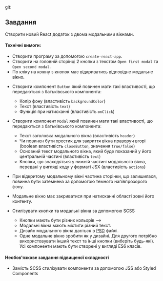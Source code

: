 git:

## Завдання

Створити новий React додаток з двома модальними вікнами.

#### Технічні вимоги:

- Створити програму за допомогою `create-react-app`.
- Створити на головній сторінці 2 кнопки з текстом `Open first modal` та `Open second modal`.
- По кліку на кожну з кнопок має відкриватись відповідне модальне вікно.
<!-- ------------------------------- -->
- Створити компонент `Button` який повинен мати такі властивості, що передаються з батьківського компонента:
  - Колір фону (властивість `backgroundColor`)
  - Текст (властивість `text`)
  - Функція при натисканні (властивість `onClick`)
  <!-- ------------------------------- -->
- Створити компонент `Modal` який повинен мати такі властивості, що передаються з батьківського компонента:
  - Текст заголовка модального вікна (властивість `header`)
  - Чи повинен бути хрестик для закриття вікна праворуч вгорі (boolean властивість `closeButton`, значення `true/false`)
  - Основний текст модального вікна, який буде показаний у його центральній частині (властивість `text`)
  - Кнопки, що знаходяться у нижній частині модального вікна, передані у вигляді коду у форматі JSX (властивість `actions`)
  <!-- ------------------------------- -->
- При відкритому модальному вікні частина сторінки, що залишилася, повинна бути затемнена за допомогою темного напівпрозорого фону.

- Модальне вікно має закриватися при натисканні області зовні його контенту.
- Стилізувати кнопки та модальні вікна за допомогою SCSS
  - Кнопки мають бути різних кольорів -->
  - Модальні вікна мають містити різний текст.
  - Дизайн модального вікна дається в [PSD](./modal-window.psd) файлі.
  - Одне модальне вікно зробити як у дизайні. Для другого потрібно використовувати інший текст та інші кнопки (виберіть будь-які).
    Усі компоненти мають бути створені у вигляді ES6 класів.

#### Необов'язкове завдання підвищеної складності

- Замість SCSS стилізувати компоненти за допомогою JSS або Styled Components
